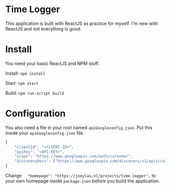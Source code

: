 # Time Logger

This application is built with ReactJS as practice for myself. I'm new with ReactJS and not everything is good.

# Install
You need your basic ReactJS and NPM stuff.

Install: `npm install`

Start: `npm start`

Build: `npm run-script build`



# Configuration
You also need a file in your root named `apiGoogleconfig.json`.
Put this inside your `apiGoogleconfig.json` file.
```js
{
	"clientId": "<CLIENT-ID>",
	"apiKey": "<API-KEY>",
	"scope": "https://www.googleapis.com/auth/calendar",
	"discoveryDocs": ["https://www.googleapis.com/discovery/v1/apis/calendar/v3/rest"]
}
```

Change `  "homepage": "https://joeylau.nl/projects/time-logger",` to your own homepage inside `package.json` before you build the application.
